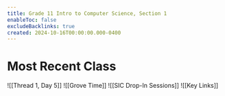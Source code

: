 ```yaml
---
title: Grade 11 Intro to Computer Science, Section 1
enableToc: false
excludeBacklinks: true
created: 2024-10-16T00:00:00.000-0400
---
```

# Most Recent Class
![[Thread 1, Day 5]]
![[Grove Time]]
![[SIC Drop-In Sessions]]
![[Key Links]]